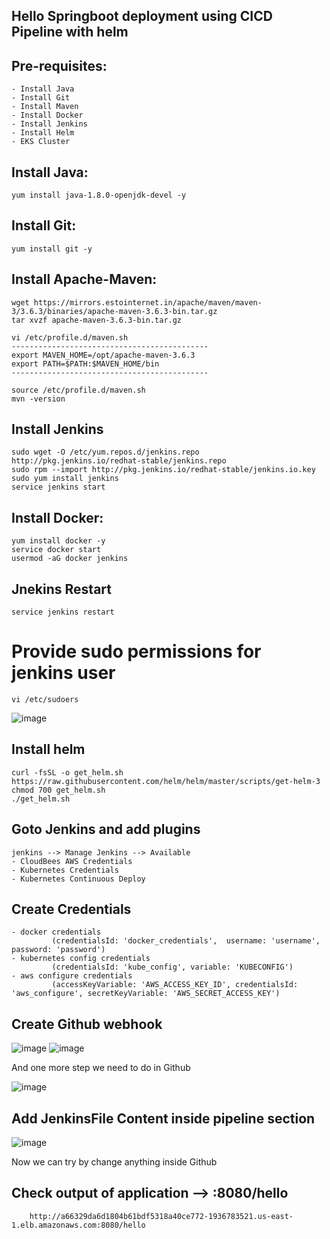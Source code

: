 ## Hello Springboot deployment using CICD Pipeline with helm

## Pre-requisites:
    - Install Java
    - Install Git
    - Install Maven
    - Install Docker
    - Install Jenkins
    - Install Helm
    - EKS Cluster
## Install Java:
    yum install java-1.8.0-openjdk-devel -y
## Install Git:
    yum install git -y
## Install Apache-Maven:
    wget https://mirrors.estointernet.in/apache/maven/maven-3/3.6.3/binaries/apache-maven-3.6.3-bin.tar.gz
    tar xvzf apache-maven-3.6.3-bin.tar.gz
    
    vi /etc/profile.d/maven.sh
    --------------------------------------------
    export MAVEN_HOME=/opt/apache-maven-3.6.3
    export PATH=$PATH:$MAVEN_HOME/bin
    --------------------------------------------
    
    source /etc/profile.d/maven.sh
    mvn -version
## Install Jenkins
    sudo wget -O /etc/yum.repos.d/jenkins.repo http://pkg.jenkins.io/redhat-stable/jenkins.repo
    sudo rpm --import http://pkg.jenkins.io/redhat-stable/jenkins.io.key
    sudo yum install jenkins
    service jenkins start
## Install Docker:
    yum install docker -y
    service docker start
    usermod -aG docker jenkins
## Jnekins Restart
    service jenkins restart
# Provide sudo permissions for jenkins user
    vi /etc/sudoers
  ![image](https://user-images.githubusercontent.com/58024415/96357945-9a944a00-111f-11eb-8a33-e4d1980c4609.png)
## Install helm
    curl -fsSL -o get_helm.sh https://raw.githubusercontent.com/helm/helm/master/scripts/get-helm-3
    chmod 700 get_helm.sh
    ./get_helm.sh
## Goto Jenkins and add plugins
    jenkins --> Manage Jenkins --> Available
    - CloudBees AWS Credentials
    - Kubernetes Credentials
    - Kubernetes Continuous Deploy
## Create Credentials
    - docker credentials
             (credentialsId: 'docker_credentials',  username: 'username', password: 'password')
    - kubernetes config credentials
             (credentialsId: 'kube_config', variable: 'KUBECONFIG')
    - aws configure credentials
             (accessKeyVariable: 'AWS_ACCESS_KEY_ID', credentialsId: 'aws_configure', secretKeyVariable: 'AWS_SECRET_ACCESS_KEY')
## Create Github webhook
![image](https://user-images.githubusercontent.com/68885738/89870155-0ebbea00-dbd3-11ea-837a-12c02c2c6037.png)
![image](https://user-images.githubusercontent.com/68885738/89870125-0368be80-dbd3-11ea-9439-7f7e83b7c2fc.png)

And one more step we need to do in Github

![image](https://user-images.githubusercontent.com/68885738/89870357-5773a300-dbd3-11ea-9ae2-ea830f415967.png)

## Add JenkinsFile Content inside pipeline section
![image](https://user-images.githubusercontent.com/68885738/89870517-94d83080-dbd3-11ea-8643-ab84074737f8.png)

Now we can try by change anything inside Github

## Check output of application --> <loadbalancer>:8080/hello
    
        http://a66329da6d1804b61bdf5318a40ce772-1936783521.us-east-1.elb.amazonaws.com:8080/hello
